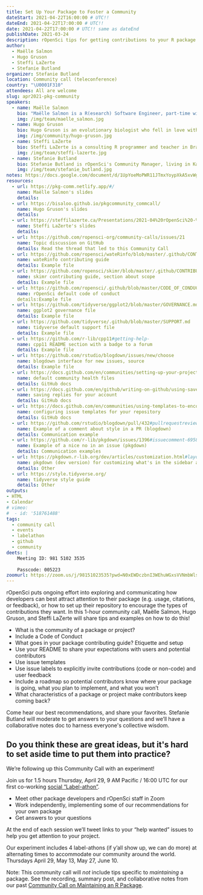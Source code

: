 ```yaml
---
title: Set Up Your Package to Foster a Community
dateStart: 2021-04-22T16:00:00 # UTC!!
dateEnd: 2021-04-22T17:00:00 # UTC!!
date: 2021-04-22T17:00:00 # UTC!! same as dateEnd
publishDate: 2021-03-24
description: rOpenSci tips for getting contributions to your R package
author:
  - Maëlle Salmon
  - Hugo Gruson
  - Steffi LaZerte
  - Stefanie Butland
organizer: Stefanie Butland
location: Community call (teleconference)
country: "\U0001F310"
attendees: All are welcome
slug: apr2021-pkg-community
speakers:  
  - name: Maëlle Salmon
    bio: "Maëlle Salmon is a R(esearch) Software Engineer, part-time with rOpenSci where she, among other things, maintains the guide [rOpenSci Packages: Development, Maintenance, and Peer Review](https://devguide.ropensci.org/). She also created the [R-hub blog](https://blog.r-hub.io) and co-wrote the book [HTTP testing in R](https://books.ropensci.org/http-testing) with [Scott Chamberlain](/author/scott-chamberlain). She lives in Nancy, France. Maëlle on [GitHub](https://github.com/maelle), [Twitter](https://twitter.com/ma_salmon), [Website](https://masalmon.eu/), [rOpenSci](/author/maëlle-salmon/)."
    img: /img/team/maelle_salmon.jpg
  - name: Hugo Gruson
    bio: Hugo Gruson is an evolutionary biologist who fell in love with R and R package development during his PhD. After this, he moved to a Research Software Engineer job in Montpellier, France, to work full time on building tools for research in epidemiology. Hugo on [GitHub](https://github.com/Bisaloo), [Twitter](https://twitter.com/grusonh), [Website](https://www.normalesup.org/~hgruson/), [rOpenSci](/author/hugo-gruson/).
    img: /img/community/hugo-gruson.jpg
  - name: Steffi LaZerte
    bio: Steffi LaZerte is a consulting R programmer and teacher in Brandon, Canada, and part-time Community Assistant for rOpenSci. She co-authored the [rOpenSci Community Contributing Guide](https://contributing.ropensci.org/) with Stefanie Butland. Though her background is in Behavioral Ecology, her love of R drew her away from academia and into a career facilitating science with R. Steffi on [GitHub](https://github.com/steffilazerte), [Twitter](https://twitter.com/steffilazerte), [Website](https://steffilazerte.ca/), [rOpenSci](/author/steffi-lazerte/).
    img: /img/team/steffi-lazerte.jpg
  - name: Stefanie Butland
    bio: Stefanie Butland is rOpenSci's Community Manager, living in Kamloops, Canada. She created the [rOpenSci Community Contributing Guide](https://contributing.ropensci.org/), co-authored with Steffi LaZerte, that helps people match their motivations and skills to different ways to make code and non-code contributions. Stefanie on [GitHub](https://github.com/stefaniebutland), [Twitter](https://twitter.com/StefanieButland), [Website](https://stefaniebutland.netlify.app/), [rOpenSci](/author/stefanie-butland/).
    img: /img/team/stefanie_butland.jpg    
notes: https://docs.google.com/document/d/1UpYoeMoPWR11JTmxYoypXkA5xvWgV-e4aXCy6pd-Ri8/
resources:
  - url: https://pkg-comm.netlify.app/#/
    name: Maëlle Salmon's slides
    details:
  - url: https://bisaloo.github.io/pkgcommunity_commcall/
    name: Hugo Gruson's slides
    details:
  - url: https://steffilazerte.ca/Presentations/2021-04%20rOpenSci%20-%20Community/2021-04_rOpenSci_community.html
    name: Steffi LaZerte's slides
    details:
  - url: https://github.com/ropensci-org/community-calls/issues/21
    name: Topic discussion on GitHub
    details: Read the thread that led to this Community Call
  - url: https://github.com/ropensci/wateRinfo/blob/master/.github/CONTRIBUTING.md
    name: wateRinfo contributing guide
    details: Example file
  - url: https://github.com/ropensci/skimr/blob/master/.github/CONTRIBUTING.md#understanding-the-scope-of-skimr
    name: skimr contributing guide, section about scope
    details: Example file
  - url: https://github.com/ropensci/.github/blob/master/CODE_OF_CONDUCT.md
    name: rOpenSci default code of conduct
    details:Example file
  - url: https://github.com/tidyverse/ggplot2/blob/master/GOVERNANCE.md
    name: ggplot2 governance file
    details: Example file
  - url: https://github.com/tidyverse/.github/blob/master/SUPPORT.md
    name: tidyverse default support file
    details: Example file
  - url: https://github.com/r-lib/cpp11#getting-help-
    name: cpp11 README section with a badge to a forum
    details: Example file   
  - url: https://github.com/rstudio/blogdown/issues/new/choose
    name: blogdown interface for new issues, source
    details: Example file  
  - url: https://docs.github.com/en/communities/setting-up-your-project-for-healthy-contributions/creating-a-default-community-health-file
    name: default community health files
    details: GitHub docs
  - url: https://docs.github.com/en/github/writing-on-github/using-saved-replies
    name: saving replies for your account
    details: GitHub docs
  - url: https://docs.github.com/en/communities/using-templates-to-encourage-useful-issues-and-pull-requests/configuring-issue-templates-for-your-repository
    name: configuring issue templates for your repository
    details: GitHub docs    
  - url: https://github.com/rstudio/blogdown/pull/432#pullrequestreview-368391904
    name: Example of a comment about style in a PR (blogdown)
    details: Communication example
  - url: https://github.com/r-lib/pkgdown/issues/1396#issuecomment-695848545
    name: Example of a nice no in an issue (pkgdown)
    details: Communication examples
  - url: https://pkgdown.r-lib.org/dev/articles/customization.html#layout
    name: pkgdown (dev version) for customizing what's in the sidebar and footer
    details: Other
  - url: https://style.tidyverse.org/
    name: tidyverse style guide
    details: Other
outputs:
- HTML
- Calendar 
# vimeo:
#  - id: '518761488'
tags:
  - community call
  - events
  - labelathon
  - github
  - community
deets: |
    Meeting ID: 981 5102 3535
    
    Passcode: 005223
zoomurl: https://zoom.us/j/98151023535?pwd=N0xEWDczbnI3WEhuWGxsVVNmbWlsUT09
---
```


rOpenSci puts ongoing effort into exploring and communicating how developers can best attract attention to their package (e.g. usage, citations, or feedback), or how to set up their repository to encourage the types of contributions they want. In this 1-hour community call, Maëlle Salmon, Hugo Gruson, and Steffi LaZerte will share tips and examples on how to do this! 

- What is the community of a package or project? 
- Include a Code of Conduct 
- What goes in your package contributing guide? Etiquette and setup
- Use your README to share your expectations with users and potential contributors
- Use issue templates
- Use issue labels to explicitly invite contributions (code or non-code) and user feedback
- Include a roadmap so potential contributors know where your package is going, what you plan to implement, and what you won’t
- What characteristics of a package or project make contributors keep coming back?

Come hear our best recommendations, and share your favorites. Stefanie Butland will moderate to get answers to your questions and we’ll have a collaborative notes doc to harness everyone's collective wisdom.

## Do you think these are great ideas, but it's hard to set aside time to put them into practice?

We’re following up this Community Call with an experiment! 

Join us for 1.5 hours Thursday, April 29, 9 AM Pacific / 16:00 UTC for our first co-working [social “Label-athon”](/events/labelathon01/).

- Meet other package developers and rOpenSci staff in Zoom
- Work independently, implementing some of our recommendations for your own package
- Get answers to your questions 

At the end of each session we’ll tweet links to your “help wanted” issues to help you get attention to your project. 

Our experiment includes 4 label-athons (if y’all show up, we can do more) at alternating times to accommodate our community around the world. Thursdays April 29, May 13, May 27, June 10. 

Note: This community call will *not* include tips specific to *maintaining* a package. See the recording, summary post, and collaborative notes from our past [Community Call on Maintaining an R Package](/commcalls/2020-03-18/).
